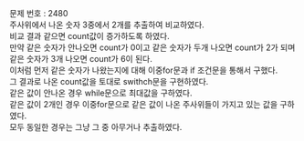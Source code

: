 문제 번호 : 2480\
주사위에서 나온 숫자 3중에서 2개를 추출하여 비교하였다.\
비교 결과 같으면 count값이 증가하도록 하였다.\
만약 같은 숫자가 안나오면 count가 0이고 같은 숫자가 두개 나오면 count가 2가 되며 같은 숫자가 3개 나오면 count가 6이 된다.\
이처럼 먼저 같은 숫자가 나왔는지에 대해 이중for문과 if 조건문을 통해서 구했다.\
그 결과로 나온 count값을 토대로 swithch문을 구현하였다.\
같은 값이 안나온 경우 while문으로 최대값을 구하였다.\
같은 값이 2개인 경우 이중for문으로 같은 값이 나온 주사위들이 가지고 있는 값을 구하였다.\
모두 동일한 경우는 그냥 그 중 아무거나 추출하였다.

